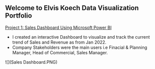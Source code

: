 ## Welcome to Elvis Koech Data Visualization Portfolio


[Project 1: Sales Dashboard Using Microsoft Power BI](https://i2.paste.pics/FVO36.png)

 + I created an interactive Dashboard to visualize and track the current trend of Sales and Revenue as from Jan 2022.
 + Company Stakeholders were the main users i.e Finacial & Planning Manager, Head of Commercial, Sales Manager.
 
 ![](Sales Dashboard.PNG)
